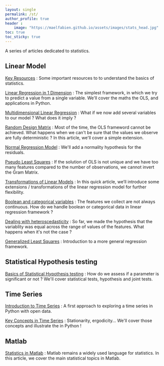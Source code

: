 ```yaml
---
layout: single
permalink: /st/
author_profile: true
header :
    image: "https://maelfabien.github.io/assets/images/stats_head.jpg"
toc: true
toc_sticky: true
---
```


A series of articles dedicated to statistics.

## Linear Model

[Key Resources](https://maelfabien.github.io/statistics/resources/) : Some important resources to to understand the basics of statistics.

[Linear Regression in 1 Dimension](https://maelfabien.github.io/statistics/linreg/) : The simplest framework, in which we try to predict a value from a single variable. We'll cover the maths the OLS, and applications in Python.

[Multidimensional Linear Regression](https://maelfabien.github.io/statistics/linreg2/) : What if we now add several variables to our model ? What does it imply ?

[Random Design Matrix](https://maelfabien.github.io/statistics/rnddesign/) : Most of the time, the OLS frameword cannot be achieved. What happens when we can't be sure that the values we observe are fully deterministic ? In this article, we'll cover a simple extension.

[Normal Regression Model](https://maelfabien.github.io/statistics/normal/) : We'll add a normality hypothesis for the residuals.

[Pseudo Least Squares](https://maelfabien.github.io/statistics/pseudols/) : If the solution of OLS is not unique and we have too many features compared to the number of observations, we cannot invert the Gram Matrix.

[Transformations of Linear Models](https://maelfabien.github.io/statistics/Special/) : In this quick article, we’ll introduce some extensions / transformations of the linear regression model for further flexibility.

[Boolean and categorical variables](https://maelfabien.github.io/statistics/Boolean/) : The features we collect are not always continuous. How do we handle boolean or categorical data in linear regression framework ?

[Dealing with heteroscedasticity](https://maelfabien.github.io/statistics/hetero/) : So far, we made the hypothesis that the variablity was equal across the range of values of the features. What happens when it's not the case ?

[Generalized Least Squares](https://maelfabien.github.io/statistics/GLS/) : Introduction to a more general regression framework.

## Statistical Hypothesis testing

[Basics of Statistical Hypothesis testing](https://maelfabien.github.io/statistics/Tests/) : How do we assess if a parameter is significant or not ? We'll cover statistical tests, hypothesis and joint tests.

## Time Series

[Introduction to Time Series](https://maelfabien.github.io/statistics/TimeSeries1/) : A first approach to exploring a time series in Python with open data.

[Key Concepts in Time Series](https://maelfabien.github.io/statistics/TimeSeries2/) : Stationarity, ergodicity... We'll cover those concepts and illustrate the in Python !

## Matlab

[Statistics in Matlab](https://maelfabien.github.io/statistics/matlab/) : Matlab remains a widely used language for statistics. In this article, we cover the main statistical topics in Matlab.
